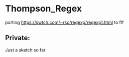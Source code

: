 # Thompson_Regex
porting https://swtch.com/~rsc/regexp/regexp1.html to f#

## Private:

Just a sketch so far
